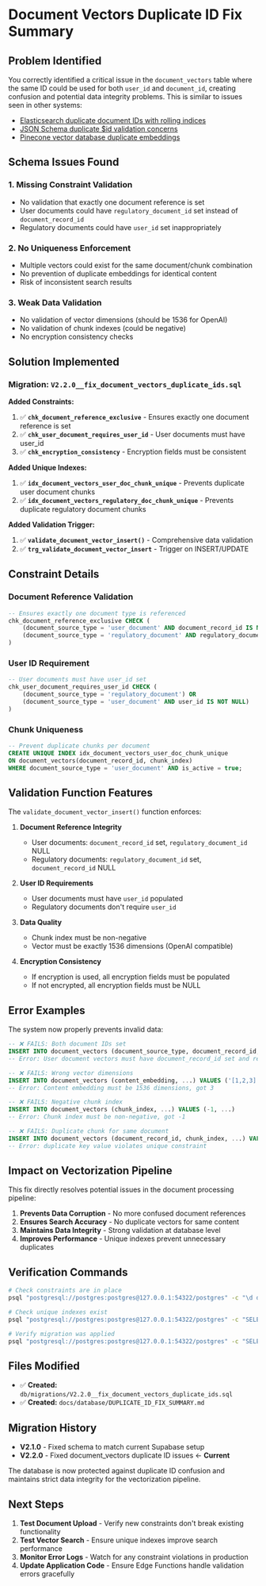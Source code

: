 # Document Vectors Duplicate ID Fix Summary

## Problem Identified
You correctly identified a critical issue in the `document_vectors` table where the same ID could be used for both `user_id` and `document_id`, creating confusion and potential data integrity problems. This is similar to issues seen in other systems:

- [Elasticsearch duplicate document IDs with rolling indices](https://discuss.elastic.co/t/duplicate-document-ids-when-using-rolling-indices/300666)
- [JSON Schema duplicate $id validation concerns](https://github.com/json-schema-org/json-schema-spec/issues/1533)
- [Pinecone vector database duplicate embeddings](https://community.pinecone.io/t/removing-duplicate-embeddings/1186)

## Schema Issues Found

### 1. **Missing Constraint Validation**
- No validation that exactly one document reference is set
- User documents could have `regulatory_document_id` set instead of `document_record_id`
- Regulatory documents could have `user_id` set inappropriately

### 2. **No Uniqueness Enforcement**
- Multiple vectors could exist for the same document/chunk combination
- No prevention of duplicate embeddings for identical content
- Risk of inconsistent search results

### 3. **Weak Data Validation**
- No validation of vector dimensions (should be 1536 for OpenAI)
- No validation of chunk indexes (could be negative)
- No encryption consistency checks

## Solution Implemented

### Migration: `V2.2.0__fix_document_vectors_duplicate_ids.sql`

**Added Constraints:**
1. ✅ **`chk_document_reference_exclusive`** - Ensures exactly one document reference is set
2. ✅ **`chk_user_document_requires_user_id`** - User documents must have user_id
3. ✅ **`chk_encryption_consistency`** - Encryption fields must be consistent

**Added Unique Indexes:**
1. ✅ **`idx_document_vectors_user_doc_chunk_unique`** - Prevents duplicate user document chunks
2. ✅ **`idx_document_vectors_regulatory_doc_chunk_unique`** - Prevents duplicate regulatory document chunks

**Added Validation Trigger:**
1. ✅ **`validate_document_vector_insert()`** - Comprehensive data validation
2. ✅ **`trg_validate_document_vector_insert`** - Trigger on INSERT/UPDATE

## Constraint Details

### Document Reference Validation
```sql
-- Ensures exactly one document type is referenced
chk_document_reference_exclusive CHECK (
    (document_source_type = 'user_document' AND document_record_id IS NOT NULL AND regulatory_document_id IS NULL) OR
    (document_source_type = 'regulatory_document' AND regulatory_document_id IS NOT NULL AND document_record_id IS NULL)
)
```

### User ID Requirement
```sql
-- User documents must have user_id set
chk_user_document_requires_user_id CHECK (
    (document_source_type = 'regulatory_document') OR 
    (document_source_type = 'user_document' AND user_id IS NOT NULL)
)
```

### Chunk Uniqueness
```sql
-- Prevent duplicate chunks per document
CREATE UNIQUE INDEX idx_document_vectors_user_doc_chunk_unique 
ON document_vectors(document_record_id, chunk_index) 
WHERE document_source_type = 'user_document' AND is_active = true;
```

## Validation Function Features

The `validate_document_vector_insert()` function enforces:

1. **Document Reference Integrity**
   - User documents: `document_record_id` set, `regulatory_document_id` NULL
   - Regulatory documents: `regulatory_document_id` set, `document_record_id` NULL

2. **User ID Requirements**
   - User documents must have `user_id` populated
   - Regulatory documents don't require `user_id`

3. **Data Quality**
   - Chunk index must be non-negative
   - Vector must be exactly 1536 dimensions (OpenAI compatible)

4. **Encryption Consistency**
   - If encryption is used, all encryption fields must be populated
   - If not encrypted, all encryption fields must be NULL

## Error Examples

The system now properly prevents invalid data:

```sql
-- ❌ FAILS: Both document IDs set
INSERT INTO document_vectors (document_source_type, document_record_id, regulatory_document_id, ...)
-- Error: User document vectors must have document_record_id set and regulatory_document_id NULL

-- ❌ FAILS: Wrong vector dimensions  
INSERT INTO document_vectors (content_embedding, ...) VALUES ('[1,2,3]'::vector, ...)
-- Error: Content embedding must be 1536 dimensions, got 3

-- ❌ FAILS: Negative chunk index
INSERT INTO document_vectors (chunk_index, ...) VALUES (-1, ...)
-- Error: Chunk index must be non-negative, got -1

-- ❌ FAILS: Duplicate chunk for same document
INSERT INTO document_vectors (document_record_id, chunk_index, ...) VALUES (same_doc, same_chunk, ...)
-- Error: duplicate key value violates unique constraint
```

## Impact on Vectorization Pipeline

This fix directly resolves potential issues in the document processing pipeline:

1. **Prevents Data Corruption** - No more confused document references
2. **Ensures Search Accuracy** - No duplicate vectors for same content
3. **Maintains Data Integrity** - Strong validation at database level
4. **Improves Performance** - Unique indexes prevent unnecessary duplicates

## Verification Commands

```bash
# Check constraints are in place
psql "postgresql://postgres:postgres@127.0.0.1:54322/postgres" -c "\d document_vectors" | grep -A 15 "Check constraints"

# Check unique indexes exist
psql "postgresql://postgres:postgres@127.0.0.1:54322/postgres" -c "SELECT indexname, indexdef FROM pg_indexes WHERE tablename = 'document_vectors' AND indexname LIKE '%unique%';"

# Verify migration was applied
psql "postgresql://postgres:postgres@127.0.0.1:54322/postgres" -c "SELECT * FROM schema_migrations ORDER BY applied_at;"
```

## Files Modified

- ✅ **Created:** `db/migrations/V2.2.0__fix_document_vectors_duplicate_ids.sql`
- ✅ **Created:** `docs/database/DUPLICATE_ID_FIX_SUMMARY.md`

## Migration History

- **V2.1.0** - Fixed schema to match current Supabase setup
- **V2.2.0** - Fixed document_vectors duplicate ID issues ← **Current**

The database is now protected against duplicate ID confusion and maintains strict data integrity for the vectorization pipeline.

## Next Steps

1. **Test Document Upload** - Verify new constraints don't break existing functionality
2. **Test Vector Search** - Ensure unique indexes improve search performance
3. **Monitor Error Logs** - Watch for any constraint violations in production
4. **Update Application Code** - Ensure Edge Functions handle validation errors gracefully 